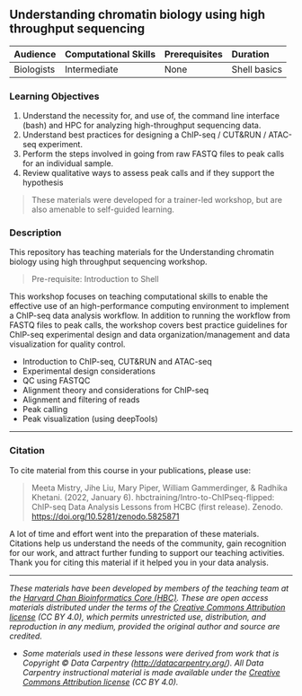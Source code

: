 ## Understanding chromatin biology using high throughput sequencing


| Audience | Computational Skills | Prerequisites | Duration |
:----------|:----------|:----------|:----------|
| Biologists | Intermediate | None | Shell basics|


### Learning Objectives

1.	Understand the necessity for, and use of, the command line interface (bash) and HPC for analyzing high-throughput sequencing data.
2.	Understand best practices for designing a ChIP-seq / CUT&RUN / ATAC-seq experiment.
3.	Perform the steps involved in going from raw FASTQ files to peak calls for an individual sample.
4.	Review qualitative ways to assess peak calls and if they support the hypothesis


> These materials were developed for a trainer-led workshop, but are also amenable to self-guided learning.

### Description

This repository has teaching materials for the Understanding chromatin biology using high throughput sequencing workshop. 

> Pre-requisite: Introduction to Shell

This workshop focuses on teaching computational skills to enable the effective use of an high-performance computing environment to implement a ChIP-seq data analysis workflow. In addition to running the workflow from FASTQ files to peak calls, the workshop covers best practice guidelines for ChIP-seq experimental design and data organization/management and data visualization for quality control.

* Introduction to ChIP-seq, CUT&RUN and ATAC-seq
* Experimental design considerations
* QC using FASTQC
* Alignment theory and considerations for ChIP-seq
* Alignment and filtering of reads
* Peak calling
* Peak visualization (using deepTools)
  

---

### Citation

To cite material from this course in your publications, please use:

> Meeta Mistry, Jihe Liu, Mary Piper, William Gammerdinger, & Radhika Khetani. (2022, January 6). hbctraining/Intro-to-ChIPseq-flipped: ChIP-seq Data Analysis Lessons from HCBC (first release). Zenodo. https://doi.org/10.5281/zenodo.5825871

A lot of time and effort went into the preparation of these materials. Citations help us understand the needs of the community, gain recognition for our work, and attract further funding to support our teaching activities. Thank you for citing this material if it helped you in your data analysis.

---

*These materials have been developed by members of the teaching team at the [Harvard Chan Bioinformatics Core (HBC)](http://bioinformatics.sph.harvard.edu/). These are open access materials distributed under the terms of the [Creative Commons Attribution license](https://creativecommons.org/licenses/by/4.0/) (CC BY 4.0), which permits unrestricted use, distribution, and reproduction in any medium, provided the original author and source are credited.*

* *Some materials used in these lessons were derived from work that is Copyright © Data Carpentry (http://datacarpentry.org/). 
All Data Carpentry instructional material is made available under the [Creative Commons Attribution license](https://creativecommons.org/licenses/by/4.0/) (CC BY 4.0).*

